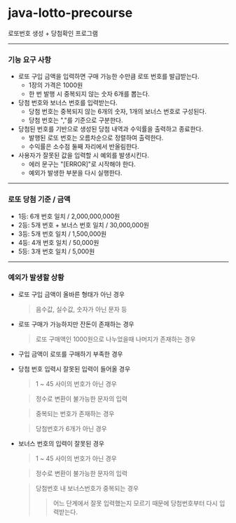 # java-lotto-precourse
로또번호 생성 + 당첨확인 프로그램

---

### 기능 요구 사항

- 로또 구입 금액을 입력하면 구매 가능한 수만큼 로또 번호를 발급받는다.
  - 1장의 가격은 1000원
  - 한 번 발행 시 중복되지 않는 숫자 6개를 뽑는다.
- 당첨 번호와 보너스 번호를 입력받는다.
  - 당첨 번호는 중복되지 않는 6개의 숫자, 1개의 보너스 번호로 구성된다.
  - 당첨 번호는 ","를 기준으로 구분한다.
- 당첨된 번호를 기반으로 생성된 당첨 내역과 수익률을 출력하고 종료한다.
  - 발행된 로또 번호는 오름차순으로 정렬하여 출력한다.
  - 수익률은 소수점 둘째 자리에서 반올림한다.
- 사용자가 잘못된 값을 입력할 시 예외를 발생시킨다.
  - 에러 문구는 "[ERROR]"로 시작해야 한다.
  - 예외가 발생한 부분을 다시 실행한다.

---

### 로또 당첨 기준 / 금액
- 1등: 6개 번호 일치 / 2,000,000,000원
- 2등: 5개 번호 + 보너스 번호 일치 / 30,000,000원
- 3등: 5개 번호 일치 / 1,500,000원
- 4등: 4개 번호 일치 / 50,000원
- 5등: 3개 번호 일치 / 5,000원

---

### 예외가 발생할 상황
  - 로또 구입 금액이 올바른 형태가 아닌 경우
    > 음수값, 실수값, 숫자가 아닌 문자 등
  - 로또 구매가 가능하지만 잔돈이 존재하는 경우
    > 로또 구매액인 1000원으로 나누었을때 나머지가 존재하는 경우
  - 구입 금액이 로또를 구매하기 부족한 경우


  - 당첨 번호 입력시 잘못된 입력이 들어올 경우
    > 1 ~ 45 사이의 번호가 아닌 경우
    
    > 정수로 변환이 불가능한 문자의 입력
  
    > 중복되는 번호가 존재하는 경우
  
    > 당첨번호가 6개가 아닌 경우

  - 보너스 번호의 입력이 잘못된 경우
    > 1 ~ 45 사이의 번호가 아닌 경우 
  
    > 정수로 변환이 불가능한 문자의 입력
  
    > 당첨번호 내 보너스번호가 중복되는 경우
      > > 어느 단계에서 잘못 입력했는지 모르기 때문에 당첨번호부터 다시 입력받는다.